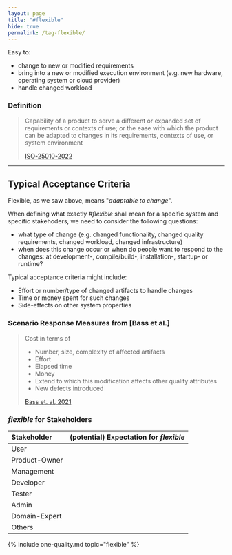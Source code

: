 ```yaml
---
layout: page
title: "#flexible"
hide: true
permalink: /tag-flexible/
---
```


<div class="arc42-help" markdown="1">

Easy to:

* change to new or modified requirements
* bring into a new or modified execution environment (e.g. new hardware, operating system or cloud provider)
* handle changed workload
  
</div>

### Definition

>Capability of a product to serve a different or expanded set of requirements or contexts of use; or the ease with which the product can be adapted to changes in its requirements, contexts of use, or system environment
>
>[ISO-25010-2022](/references/#iso-25010-2022)


<hr/>

## Typical Acceptance Criteria

Flexible, as we saw above, means "_adaptable to change_".

When defining what exactly _#flexible_ shall mean for a specific system and specific stakehoders, we need to consider the following questions:

* what type of change (e.g. changed functionality, changed quality requirements, changed workload, changed infrastructure) 
* when does this change occur or when do people want to respond to the changes: at development-, compile/build-, installation-, startup- or runtime?

Typical acceptance criteria might include:

* Effort or number/type of changed artifacts to handle changes 
* Time or money spent for such changes 
* Side-effects on other system properties


### Scenario Response Measures from [Bass et al.]
>Cost in terms of
>
>* Number, size, complexity of affected artifacts
>* Effort
>* Elapsed time
>* Money
>* Extend to which this modification affects other quality attributes
>* New defects introduced
>
>[Bass et. al, 2021](/references/#bass2021software)


### _flexible_ for Stakeholders


| Stakeholder | (potential) Expectation for _flexible_ |
|:--- |:--- |
| User ||
| Product-Owner | |
| Management |  |
| Developer |  |
| Tester | |
| Admin |   |
| Domain-Expert |  |
| Others |   |


<!-- include all qualities associated with this tag -->
{% include one-quality.md topic="flexible"  %}
